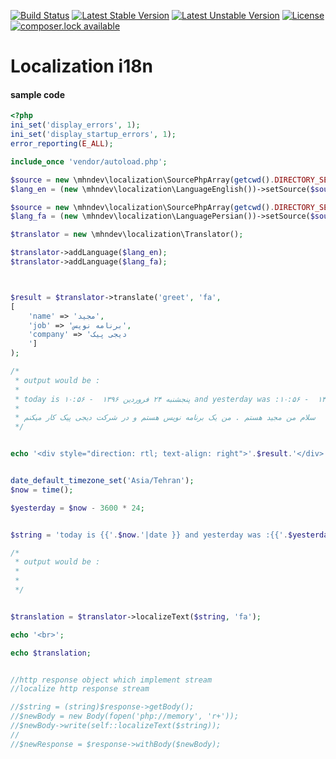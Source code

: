 [![Build Status](https://travis-ci.org/mhndev/localization.svg?branch=master)](https://travis-ci.org/mhndev/localization)
[![Latest Stable Version](https://poser.pugx.org/mhndev/localization/v/stable)](https://packagist.org/packages/mhndev/localization)
[![Latest Unstable Version](https://poser.pugx.org/mhndev/localization/v/unstable)](https://packagist.org/packages/mhndev/localization)
[![License](https://poser.pugx.org/mhndev/localization/license)](https://packagist.org/packages/mhndev/localization)
[![composer.lock available](https://poser.pugx.org/mhndev/localization/composerlock)](https://packagist.org/packages/mhndev/localization)
# Localization i18n



#### sample code

```php
<?php
ini_set('display_errors', 1);
ini_set('display_startup_errors', 1);
error_reporting(E_ALL);

include_once 'vendor/autoload.php';

$source = new \mhndev\localization\SourcePhpArray(getcwd().DIRECTORY_SEPARATOR.'en.php');
$lang_en = (new \mhndev\localization\LanguageEnglish())->setSource($source);

$source = new \mhndev\localization\SourcePhpArray(getcwd().DIRECTORY_SEPARATOR.'fa.php');
$lang_fa = (new \mhndev\localization\LanguagePersian())->setSource($source);

$translator = new \mhndev\localization\Translator();

$translator->addLanguage($lang_en);
$translator->addLanguage($lang_fa);



$result = $translator->translate('greet', 'fa',
[
    'name' => 'مجید',
    'job' => 'برنامه نویس',
    'company' => 'دیجی پیک
    ']
);

/*
 * output would be :
 *
 * today is پنجشنبه ۲۴ فروردین ۱۳۹۶  - ۱۰:۵۶ and yesterday was :چهارشنبه ۲۳ فروردین ۱۳۹۶  - ۱۰:۵۶
 *
 * سلام من مجید هستم . من یک برنامه نویس هستم و در شرکت دیجی پیک کار میکنم
 */


echo '<div style="direction: rtl; text-align: right">'.$result.'</div>';


date_default_timezone_set('Asia/Tehran');
$now = time();

$yesterday = $now - 3600 * 24;


$string = 'today is {{'.$now.'|date }} and yesterday was :{{'.$yesterday.'| date}}';

/*
 * output would be :
 *
 *
 */


$translation = $translator->localizeText($string, 'fa');

echo '<br>';

echo $translation;


//http response object which implement stream
//localize http response stream

//$string = (string)$response->getBody();
//$newBody = new Body(fopen('php://memory', 'r+'));
//$newBody->write(self::localizeText($string));
//
//$newResponse = $response->withBody($newBody);


```
